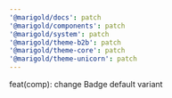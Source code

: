 ```yaml
---
'@marigold/docs': patch
'@marigold/components': patch
'@marigold/system': patch
'@marigold/theme-b2b': patch
'@marigold/theme-core': patch
'@marigold/theme-unicorn': patch
---
```


feat(comp): change Badge default variant

